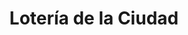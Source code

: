 ---
title: "Lotería de la Ciudad"
url: /ciudad-autonoma-de-buenos-aires/loteria-de-la-ciudad-llavallol/
shop: lotería
---